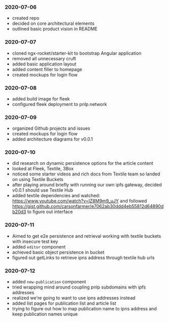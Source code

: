### 2020-07-06

- created repo
- decided on core architectural elements
- outlined basic product vision in README

### 2020-07-07

- cloned ngx-rocket/starter-kit to bootstrap Angular application
- removed all unnecessary cruft
- added basic application layout
- added content filler to homepage
- created mockups for login flow

### 2020-07-08

- added build image for fleek
- configured fleek deployment to pnlp.network

### 2020-07-09

- organized Github projects and issues
- created mockups for login flow
- added architecture diagrams for v0.0.1

### 2020-07-10

- did research on dynamic persistence options for the article content
- looked at Fleek, Textile, 3Box
- noticed some starter videos and rich docs from Textile team so landed on using Textile Buckets
- after playing around briefly with running our own ipfs gateway, decided v0.0.1 should use Textile Hub
- added textile dependencies and watched: https://www.youtube.com/watch?v=IZ8M9m9_uJY and followed https://gist.github.com/carsonfarmer/e7062ab30ddd4eb55812d64890db20d3 to figure out interface

### 2020-07-11

- Aimed to get e2e persistence and retrieval working with textile buckets with insecure test key
- added `editor` component
- achieved basic object persistence in bucket
- figured out getLinks to retrieve ipns address through textile hub urls

### 2020-07-12

- added `new-publication` component
- tried wrapping mind around coupling pnlp subdomains with ipfs addresses
- realized we're going to want to use ipns addresses instead
- added list pages for publication list and article list
- trying to figure out how to map publication name to ipns address and keep publication names unique
